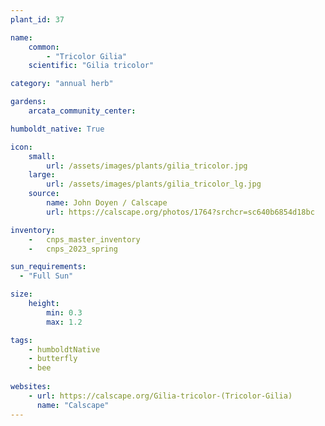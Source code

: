 ```yaml
---
plant_id: 37

name: 
    common: 
        - "Tricolor Gilia"  
    scientific: "Gilia tricolor"  

category: "annual herb"

gardens:
    arcata_community_center:

humboldt_native: True

icon: 
    small: 
        url: /assets/images/plants/gilia_tricolor.jpg 
    large: 
        url: /assets/images/plants/gilia_tricolor_lg.jpg 
    source: 
        name: John Doyen / Calscape 
        url: https://calscape.org/photos/1764?srchcr=sc640b6854d18bc 

inventory: 
    -   cnps_master_inventory
    -   cnps_2023_spring

sun_requirements:
  - "Full Sun"

size:   
    height: 
        min: 0.3
        max: 1.2

tags: 
    - humboldtNative
    - butterfly
    - bee
 
websites:
    - url: https://calscape.org/Gilia-tricolor-(Tricolor-Gilia) 
      name: "Calscape"
---
```


